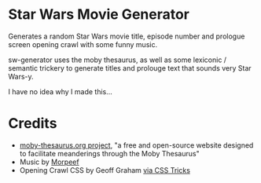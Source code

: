 # Star Wars Movie Generator
 
Generates a random Star Wars movie title, episode number and prologue screen opening crawl with some funny music. 

sw-generator uses the moby thesaurus, as well as some lexiconic / semantic trickery to generate titles and prolouge text that sounds very Star Wars-y.  

I have no idea why I made this...

# Credits
* [moby-thesaurus.org project](https://github.com/words/moby), "a free and open-source website designed to facilitate meanderings through the Moby Thesaurus" 
* Music by [Morpeef](https://www.youtube.com/user/Skateguy12345678910/videos)
* Opening Crawl CSS by Geoff Graham [via CSS Tricks](https://css-tricks.com/snippets/css/star-wars-crawl-text/)
